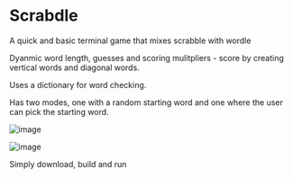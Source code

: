 # Scrabdle
A quick and basic terminal game that mixes scrabble with wordle

Dyanmic word length, guesses and scoring mulitpliers - score by creating vertical words and diagonal words.

Uses a dictionary for word checking.

Has two modes, one with a random starting word and one where the user can pick the starting word.

![image](https://github.com/user-attachments/assets/5e92b72d-c483-423b-bf58-98972bc4db4e)

![image](https://github.com/user-attachments/assets/99b018cb-c0af-4878-8e23-54d550958529)

Simply download, build and run
